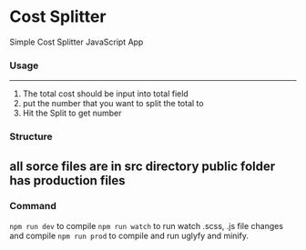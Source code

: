 # Cost Splitter

Simple Cost Splitter JavaScript App

### Usage
----
1. The total cost should be input into total field
2. put the number that you want to split the total to
3. Hit the Split to get number


### Structure
all sorce files are in src directory
public folder has production files
---

### Command
`npm run dev` to compile
`npm run watch` to run watch .scss, .js file changes and compile
`npm run prod` to compile and run uglyfy and minify.
